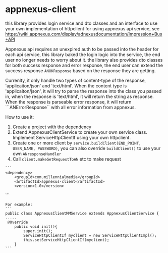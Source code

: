 appnexus-client
===============
this library provides login service and dto classes and an interface to use your own implementation of httpclient for using appnexus api service,
see https://wiki.appnexus.com/display/adnexusdocumentation/Impression+Bus+API

Appnexus api requires an unexpired auth to be passed into the header for each api service, this library baked the login logic into the service, the end user no longer needs to worry about it.
the library also provides dto classes for both success response and error response, the end user can extend the success response ```ANOKResponse```  based on the response they are getting.

Currenlty, it only handle two types of content-type of the response, 'applicaiton/json' and 'text/html'. When the content type is
'applicaiton/json', it will try to parse the response into the class you passed in, when the response is 'text/html', it will return the string as response. When the response is parseable error response, it will return ```ANErrorResponse`` with all error information from appnexus.

How to use it:


1.  Create a project with the dependency
2.  Extend AppnexusClientService to create your own service class. Implement ServiceHttpClientIf using your own httpclient.
3.  Create one or more client by ```service.buildClient(END_POINT, USER_NAME, PASSWORD)```, you can also override ```buildClient()``` to use your own ```ANresponseHandler```
4.   Call ```client.makeGetRequestToAN``` etc to make request



    ```
    <dependency>
        <groupId>com.millennialmedia</groupId>
        <artifactId>appnexus-client</artifactId>
        <version>1.0</version>
   </dependency>
    ```



    For example:
    ```
    public class AppnexusClientMMService extends AppnexusClientService {
    .....
     @Override
        public void init(){
            super.init();
            ServiceHttpClientIf myclient = new ServiceHttpClientImpl();
            this.setServiceHttpClientIf(myclient);
        }
    ```





